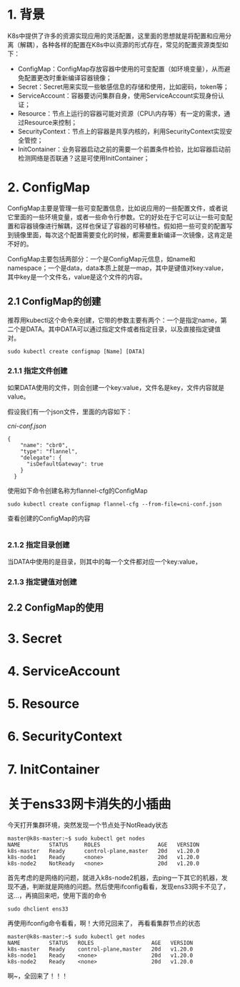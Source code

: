 # 1. 背景

K8s中提供了许多的资源实现应用的灵活配置，这里面的思想就是将配置和应用分离（解耦），各种各样的配置在K8s中以资源的形式存在，常见的配置资源类型如下：

* ConfigMap：ConfigMap存放容器中使用的可变配置（如环境变量），从而避免配置更改时重新编译容器镜像；
* Secret：Secret用来实现一些敏感信息的存储和使用，比如密码，token等；
* ServiceAccount：容器要访问集群自身，使用ServiceAccount实现身份认证；
* Resource：节点上运行的容器可能对资源（CPU\内存等）有一定的需求，通过Resource来控制；
* SecurityContext：节点上的容器是共享内核的，利用SecurityContext实现安全管控；
* InitContainer：业务容器启动之前的需要一个前置条件检验，比如容器启动前检测网络是否联通？这是可使用InitContainer；

# 2. ConfigMap

ConfigMap主要是管理一些可变配置信息，比如说应用的一些配置文件，或者说它里面的一些环境变量，或者一些命令行参数。它的好处在于它可以让一些可变配置和容器镜像进行解耦，这样也保证了容器的可移植性。假如把一些可变的配置写到镜像里面，每次这个配置需要变化的时候，都需要重新编译一次镜像，这肯定是不好的。

ConfigMap主要包括两部分：一个是ConfigMap元信息，如name和namespace；一个是data，data本质上就是一map，其中是键值对key:value，其中key是一个文件名，value是这个文件的内容。

## 2.1 ConfigMap的创建

推荐用kubectl这个命令来创建，它带的参数主要有两个：一个是指定name，第二个是DATA。其中DATA可以通过指定文件或者指定目录，以及直接指定键值对。
```
sudo kubectl create configmap [Name] [DATA]
```

### 2.1.1 指定文件创建

如果DATA使用的文件，则会创建一个key:value，文件名是key，文件内容就是value。

假设我们有一个json文件，里面的内容如下：

*cni-conf.json*
```
{
    "name": "cbr0",
    "type": "flannel",
    "delegate": {
      "isDefaultGateway": true
    }
  }
```
使用如下命令创建名称为flannel-cfg的ConfigMap
```
sudo kubectl create configmap flannel-cfg --from-file=cni-conf.json
```
查看创建的ConfigMap的内容
```

```


### 2.1.2 指定目录创建

当DATA中使用的是目录，则其中的每一个文件都对应一个key:value，



### 2.1.3 指定键值对创建



## 2.2 ConfigMap的使用

# 3. Secret

# 4. ServiceAccount

# 5. Resource

# 6. SecurityContext

# 7. InitContainer


# 关于ens33网卡消失的小插曲

今天打开集群环境，突然发现一个节点处于NotReady状态
```
master@k8s-master:~$ sudo kubectl get nodes
NAME         STATUS     ROLES                  AGE   VERSION
k8s-master   Ready      control-plane,master   20d   v1.20.0
k8s-node1    Ready      <none>                 20d   v1.20.0
k8s-node2    NotReady   <none>                 20d   v1.20.0
```
首先考虑的是网络的问题，就进入k8s-node2机器，去ping一下其它的机器，发现不通，判断就是网络的问题。然后使用ifconfig看看，发现ens33网卡不见了，这...，再搞回来吧，使用下面的命令
```
sudo dhclient ens33
```
再使用ifconfig命令看看，啊！大师兄回来了，
再看看集群节点的状态
```
master@k8s-master:~$ sudo kubectl get nodes
NAME         STATUS   ROLES                  AGE   VERSION
k8s-master   Ready    control-plane,master   20d   v1.20.0
k8s-node1    Ready    <none>                 20d   v1.20.0
k8s-node2    Ready    <none>                 20d   v1.20.0
```
啊~，全回来了！！！


